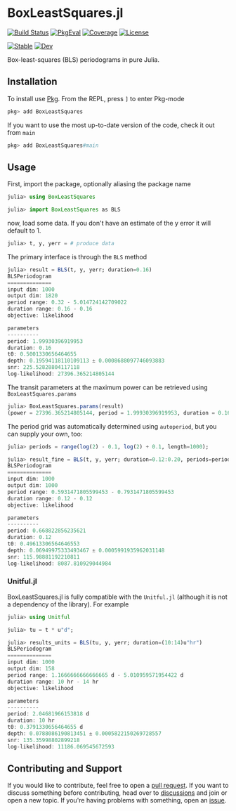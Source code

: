 # BoxLeastSquares.jl

[![Build Status](https://github.com/JuliaAstro/BoxLeastSquares.jl/workflows/CI/badge.svg?branch=main)](https://github.com/JuliaAstro/BoxLeastSquares.jl/actions)
[![PkgEval](https://juliaci.github.io/NanosoldierReports/pkgeval_badges/B/BoxLeastSquares.svg)](https://juliaci.github.io/NanosoldierReports/pkgeval_badges/report.html)
[![Coverage](https://codecov.io/gh/JuliaAstro/BoxLeastSquares.jl/branch/main/graph/badge.svg)](https://codecov.io/gh/JuliaAstro/BoxLeastSquares.jl)
[![License](https://img.shields.io/badge/License-MIT-yellow.svg)](https://opensource.org/licenses/MIT)

[![Stable](https://img.shields.io/badge/docs-stable-blue.svg)](https://JuliaAstro.github.io/BoxLeastSquares.jl/stable)
[![Dev](https://img.shields.io/badge/docs-dev-blue.svg)](https://JuliaAstro.github.io/BoxLeastSquares.jl/dev)

Box-least-squares (BLS) periodograms in pure Julia. 


## Installation

To install use [Pkg](https://julialang.github.io/Pkg.jl/v1/managing-packages/). From the REPL, press `]` to enter Pkg-mode

```julia
pkg> add BoxLeastSquares
```
If you want to use the most up-to-date version of the code, check it out from `main`

```julia
pkg> add BoxLeastSquares#main
```

## Usage

First, import the package, optionally aliasing the package name

```julia
julia> using BoxLeastSquares

julia> import BoxLeastSquares as BLS
```

now, load some data. If you don't have an estimate of the y error it will default to 1.

```julia
julia> t, y, yerr = # produce data
```

The primary interface is through the `BLS` method

```julia
julia> result = BLS(t, y, yerr; duration=0.16)
BLSPeriodogram
==============
input dim: 1000
output dim: 1820
period range: 0.32 - 5.014724142709022
duration range: 0.16 - 0.16
objective: likelihood

parameters
----------
period: 1.99930396919953
duration: 0.16
t0: 0.5001330656464655
depth: 0.19594118110109113 ± 0.0008688097746093883
snr: 225.52828804117118
log-likelihood: 27396.365214805144
```

The transit parameters at the maximum power can be retrieved using `BoxLeastSquares.params`

```julia
julia> BoxLeastSquares.params(result)
(power = 27396.365214805144, period = 1.99930396919953, duration = 0.16, t0 = 0.5001330656464655, depth = 0.19594118110109113, depth_err = 0.0008688097746093883, snr = 225.52828804117118, loglike = 27396.365214805144)
```

The period grid was automatically determined using `autoperiod`, but you can supply your own, too:

```julia
julia> periods = range(log(2) - 0.1, log(2) + 0.1, length=1000);

julia> result_fine = BLS(t, y, yerr; duration=0.12:0.20, periods=periods)
BLSPeriodogram
==============
input dim: 1000
output dim: 1000
period range: 0.5931471805599453 - 0.7931471805599453
duration range: 0.12 - 0.12
objective: likelihood

parameters
----------
period: 0.668822856235621
duration: 0.12
t0: 0.49613306564646553
depth: 0.06949975333493467 ± 0.0005991935962031148
snr: 115.98881192210811
log-likelihood: 8087.810929044984
```

### Unitful.jl

BoxLeastSquares.jl is fully compatible with the `Unitful.jl` (although it is not a dependency of the library). For example

```julia
julia> using Unitful

julia> tu = t * u"d";

julia> results_units = BLS(tu, y, yerr; duration=(10:14)u"hr")
BLSPeriodogram
==============
input dim: 1000
output dim: 158
period range: 1.1666666666666665 d - 5.010959571954422 d
duration range: 10 hr - 14 hr
objective: likelihood

parameters
----------
period: 2.04681966153818 d
duration: 10 hr
t0: 0.3791330656464655 d
depth: 0.0788086190813451 ± 0.0005822150269728557
snr: 135.35998802899218
log-likelihood: 11186.069545672593
```

## Contributing and Support
 
If you would like to contribute, feel free to open a [pull request](https://github.com/JuliaAstro/BoxLeastSquares.jl/pulls). If you want to discuss something before contributing, head over to [discussions](https://github.com/JuliaAstro/BoxLeastSquares.jl/discussions) and join or open a new topic. If you're having problems with something, open an [issue](https://github.com/JuliaAstro/BoxLeastSquares.jl/issues).
